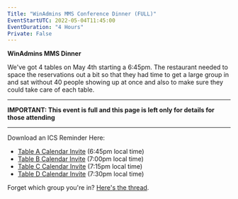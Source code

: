 ```yaml
---
Title: "WinAdmins MMS Conference Dinner (FULL)"
EventStartUTC: 2022-05-04T11:45:00
EventDuration: "4 Hours"
Private: False
---
```


**WinAdmins MMS Dinner**

We've got 4 tables on May 4th starting a 6:45pm.  The restaurant needed to space the reservations out a bit so that they had time to get a large group in and sat without 40 people showing up at once and also to make sure they could take care of each table.

---

**IMPORTANT: This event is full and this page is left only for details for those attending**

---

Download an ICS Reminder Here:

- [Table A Calendar Invite](/ics/WinAdmins-GroupA.ics) (6:45pm local time)
- [Table B Calendar Invite](/ics/WinAdmins-GroupB.ics) (7:00pm local time)
- [Table C Calendar Invite](/ics/WinAdmins-GroupC.ics) (7:15pm local time)
- [Table D Calendar Invite](/ics/WinAdmins-GroupD.ics) (7:30pm local time)

Forget which group you're in? [Here's the thread](https://discord.com/channels/618712310185197588/959155652444422164/966411238517141595).
